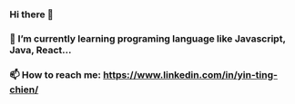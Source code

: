 ### Hi there 👋



### 🔭 I’m currently learning programing language like Javascript, Java, React...
### 📫 How to reach me: https://www.linkedin.com/in/yin-ting-chien/
###
###
<!--
**Carolynchien/Carolynchien** is a ✨ _special_ ✨ repository because its `README.md` (this file) appears on your GitHub profile.

Here are some ideas to get you started:

- 🔭 I’m currently working on ...
- 🌱 I’m currently learning ...
- 👯 I’m looking to collaborate on ...
- 🤔 I’m looking for help with ...
- 💬 Ask me about ...
- 📫 How to reach me: ...
- 😄 Pronouns: ...
- ⚡ Fun fact: ...
-->
